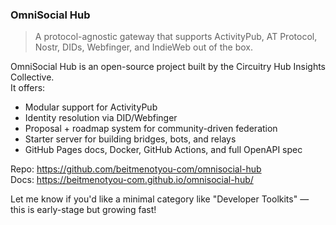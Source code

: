 ### OmniSocial Hub

> A protocol-agnostic gateway that supports ActivityPub, AT Protocol, Nostr, DIDs, Webfinger, and IndieWeb out of the box.

OmniSocial Hub is an open-source project built by the Circuitry Hub Insights Collective.  
It offers:

- Modular support for ActivityPub
- Identity resolution via DID/Webfinger
- Proposal + roadmap system for community-driven federation
- Starter server for building bridges, bots, and relays
- GitHub Pages docs, Docker, GitHub Actions, and full OpenAPI spec

Repo: https://github.com/beitmenotyou-com/omnisocial-hub  
Docs: https://beitmenotyou-com.github.io/omnisocial-hub/

Let me know if you'd like a minimal category like "Developer Toolkits" — this is early-stage but growing fast!
